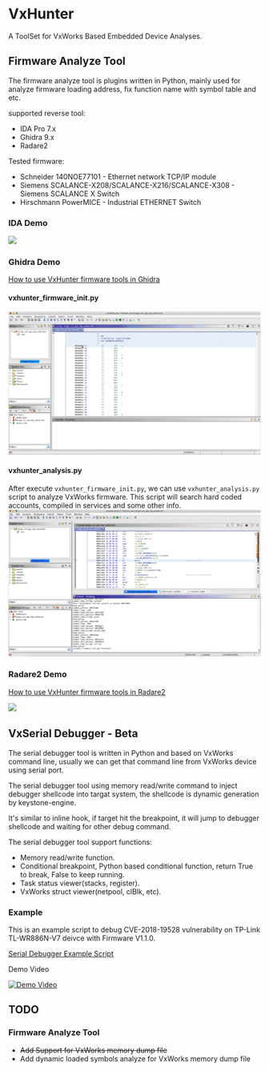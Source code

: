 # VxHunter 
A ToolSet for VxWorks Based Embedded Device Analyses.


## Firmware Analyze Tool
The firmware analyze tool is plugins written in Python, mainly used for analyze firmware loading address, fix function name with symbol table and etc.

supported reverse tool: 
* IDA Pro 7.x
* Ghidra 9.x
* Radare2

Tested firmware:
* Schneider 140NOE77101 - Ethernet network TCP/IP module
* Siemens SCALANCE-X208/SCALANCE-X216/SCALANCE-X308 - Siemens SCALANCE X Switch
* Hirschmann PowerMICE - Industrial ETHERNET Switch


### IDA Demo
![](docs/images/VxHunter_IDA_480.gif)


### Ghidra Demo
[How to use VxHunter firmware tools in Ghidra](docs/How_to_use_vxhunter_firmware_tools_in_ghidra.md)


#### vxhunter_firmware_init.py
![](docs/images/VxHunter_ghidra_firmware_init_720.gif)


#### vxhunter_analysis.py
After execute `vxhunter_firmware_init.py`, we can use `vxhunter_analysis.py` script to analyze VxWorks firmware.
This script will search hard coded accounts, compiled in services and some other info. 
![](docs/images/VxHunter_ghidra_analysis_720.gif)


### Radare2 Demo

[How to use VxHunter firmware tools in Radare2](docs/How_to_use_vxhunter_firmware_tools_in_radare2.md)

![](docs/images/VxHunter_Radare2_720.gif)
 
## VxSerial Debugger - Beta
The serial debugger tool is written in Python and based on VxWorks command line, usually we can get that command line from VxWorks device using serial port. 

The serial debugger tool using memory read/write command to inject debugger shellcode into targat system, the shellcode is dynamic generation by keystone-engine. 

It's similar to inline hook, if target hit the breakpoint, it will jump to debugger shellcode and waiting for other debug command. 

The serial debugger tool support functions:
* Memory read/write function.
* Conditional breakpoint, Python based conditional function, return True to break, False to keep running.
* Task status viewer(stacks, register).
* VxWorks struct viewer(netpool, clBlk, etc).


### Example
This is an example script to debug CVE-2018-19528 vulnerability on TP-Link TL-WR886N-V7 deivce with Firmware V1.1.0.


[Serial Debugger Example Script](serial_debugger_example.py)

Demo Video

[![Demo Video](https://img.youtube.com/vi/ulO8MsoDLLk/0.jpg)](https://www.youtube.com/watch?v=ulO8MsoDLLk)


## TODO
### Firmware Analyze Tool
* ~~Add Support for VxWorks memory dump file~~
* Add dynamic loaded symbols analyze for VxWorks memory dump file
